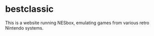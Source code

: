 # bestclassic
This is a website running NESbox, emulating games from various retro Nintendo systems.


